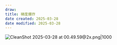 ```yaml
---
draw:
title: 梯度爆炸
date created: 2025-03-28
date modified: 2025-03-28
---
```


![CleanShot 2025-03-28 at 00.49.59@2x.png|1000](https://imagehosting4picgo.oss-cn-beijing.aliyuncs.com/imagehosting/fix-dir%2Fmedia%2Fmedia_aPraqQsme6%2F2025%2F03%2F28%2F00-51-02-2f7aa29af04a911a7cdd44f77c8242e6-CleanShot%202025-03-28%20at%2000.49.59-2x-378b16.png)
